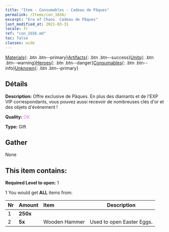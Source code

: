 ```yaml
---
title: "Item - Consumables - Cadeau de Pâques"
permalink: /Items/con_1656/
excerpt: "Era of Chaos  Cadeau de Pâques"
last_modified_at: 2021-03-31
locale: fr
ref: "con_1656.md"
toc: false
classes: wide
---
```

 [Materials](/fr/Items/){: .btn .btn--primary}[Artifacts](/fr/Items/Artifacts/){: .btn .btn--success}[Units](/fr/Items/Units/){: .btn .btn--warning}[Heroes](/fr/Items/Heroes/){: .btn .btn--danger}[Consumables](/fr/Items/Consumables/){: .btn .btn--info}[Unknown](/fr/Items/Unknown/){: .btn .btn--primary}

## Détails
 **Description:** Offre exclusive de Pâques. En plus des diamants et de l'EXP VIP correspondants, vous pouvez aussi recevoir de nombreuses clés d'or et des objets d'événement !

 **Quality:** <span style="color: #DA70D6">OK</span>

 **Type:** Gift

## Gather

  None

## This item contains:

 **Required Level to open:** 1

 1 You would get **ALL** items  from:

  | Nr | Amount |     Item    | Description |
  |:---|:-------|:------------|:-----------:|
  | 1 |  **250x** | <i class="fas fa-gem"/> |  | 
  | 2 |  **5x** | Wooden Hammer | Used to open Easter Eggs.  | 
